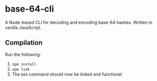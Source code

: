 # base-64-cli
A Node-based CLI for decoding and encoding base-64 hashes. Written in vanilla JavaScript.
## Compilation
Run the following:
1. `npm install`
2. `npm link`
3. The `b64` command should now be linked and functional
